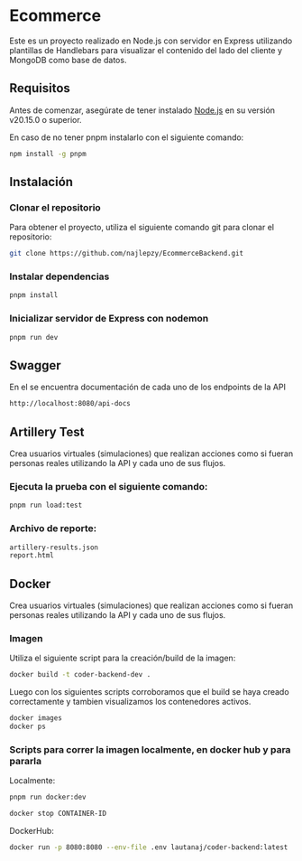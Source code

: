 # Ecommerce

Este es un proyecto realizado en Node.js con servidor en Express utilizando plantillas de Handlebars para visualizar el contenido del lado del cliente y MongoDB como base de datos.

## Requisitos

Antes de comenzar, asegúrate de tener instalado [Node.js](https://nodejs.org/) en su versión v20.15.0 o superior.

En caso de no tener pnpm instalarlo con el siguiente comando:

```bash
npm install -g pnpm
```

## Instalación

### Clonar el repositorio

Para obtener el proyecto, utiliza el siguiente comando git para clonar el repositorio:

```bash
git clone https://github.com/najlepzy/EcommerceBackend.git
```

### Instalar dependencias

```bash
pnpm install
```

### Inicializar servidor de Express con nodemon

```bash
pnpm run dev
```

## Swagger

En el se encuentra documentación de cada uno de los endpoints de la API

```bash
http://localhost:8080/api-docs
```

## Artillery Test

Crea usuarios virtuales (simulaciones) que realizan acciones como si fueran personas reales utilizando la API y cada uno de sus flujos.

### Ejecuta la prueba con el siguiente comando:

```bash
pnpm run load:test
```

### Archivo de reporte:

```bash
artillery-results.json
report.html
```

## Docker

Crea usuarios virtuales (simulaciones) que realizan acciones como si fueran personas reales utilizando la API y cada uno de sus flujos.

### Imagen

Utiliza el siguiente script para la creación/build de la imagen:

```bash
docker build -t coder-backend-dev .
```

Luego con los siguientes scripts corroboramos que el build se haya creado correctamente y tambien visualizamos los contenedores activos.

```bash
docker images
docker ps
```

### Scripts para correr la imagen localmente, en docker hub y para pararla

Localmente:

```bash
pnpm run docker:dev
```

```bash
docker stop CONTAINER-ID
```

DockerHub:

```bash
docker run -p 8080:8080 --env-file .env lautanaj/coder-backend:latest

```
